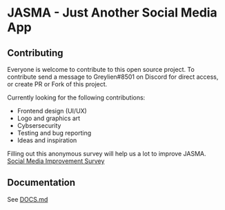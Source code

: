 # JASMA - Just Another Social Media App


## Contributing

Everyone is welcome to contribute to this open source project.
To contribute send a message to Greylien#8501 on Discord for direct access,
or create PR or Fork of this project.

Currently looking for the following contributions:
 - Frontend design (UI/UX)
 - Logo and graphics art
 - Cybsersecurity
 - Testing and bug reporting
 - Ideas and inspiration

Filling out this anonymous survey will help us a lot to improve JASMA.
[Social Media Improvement Survey](https://forms.gle/wparXcH7FyNi6e27A)

## Documentation

See [DOCS.md](https://github.com/steph-koopmanschap/jasma/blob/main/DOCS.MD)
